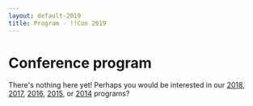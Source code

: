 ```yaml
---
layout: default-2019
title: Program - !!Con 2019
---
```


# Conference program

There's nothing here yet!  Perhaps you would be interested in our [2018](2018/program.html), [2017](2017/program.html), [2016](2016/program.html), [2015](2015/program.html), or [2014](2014/program.html) programs?